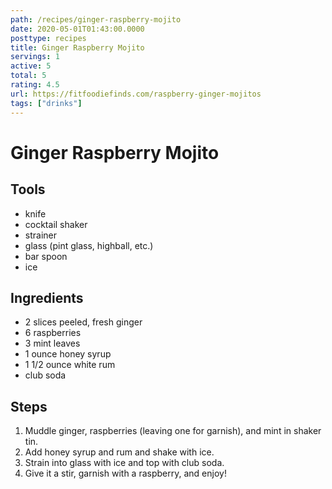```yaml
---
path: /recipes/ginger-raspberry-mojito
date: 2020-05-01T01:43:00.0000
posttype: recipes
title: Ginger Raspberry Mojito
servings: 1
active: 5
total: 5
rating: 4.5
url: https://fitfoodiefinds.com/raspberry-ginger-mojitos
tags: ["drinks"]
---
```


# Ginger Raspberry Mojito

## Tools

* knife
* cocktail shaker
* strainer
* glass (pint glass, highball, etc.)
* bar spoon
* ice

## Ingredients

* 2 slices peeled, fresh ginger
* 6 raspberries
* 3 mint leaves
* 1 ounce honey syrup
* 1 1/2 ounce white rum
* club soda

## Steps

1. Muddle ginger, raspberries (leaving one for garnish), and mint in shaker tin.
1. Add honey syrup and rum and shake with ice.
1. Strain into glass with ice and top with club soda.
1. Give it a stir, garnish with a raspberry, and enjoy!

